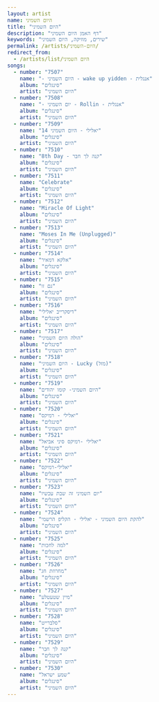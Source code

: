```yaml
---
layout: artist
name: היום השמיני
title: "היום השמיני"
description: "דף האמן היום השמיני"
keywords: "שירים, מוזיקה, היום השמיני"
permalink: /artists/היום-השמיני/
redirect_from:
  - /artists/list/היום השמיני
songs:
  - number: "7507"
    name: "- היום השמיני - wake up yidden - אנגלית"
    album: "סינגלים"
    artist: "היום השמיני"
  - number: "7508"
    name: "- יום השמיני - Rollin - אנגלית"
    album: "סינגלים"
    artist: "היום השמיני"
  - number: "7509"
    name: "14 יאלילי - היום השמיני"
    album: "סינגלים"
    artist: "היום השמיני"
  - number: "7510"
    name: "8th Day - קנה לך חבר"
    album: "סינגלים"
    artist: "היום השמיני"
  - number: "7511"
    name: "Celebrate"
    album: "סינגלים"
    artist: "היום השמיני"
  - number: "7512"
    name: "Miracle Of Light"
    album: "סינגלים"
    artist: "היום השמיני"
  - number: "7513"
    name: "Moses In Me (Unplugged)"
    album: "סינגלים"
    artist: "היום השמיני"
  - number: "7514"
    name: "אלקא דמאיר"
    album: "סינגלים"
    artist: "היום השמיני"
  - number: "7515"
    name: "גם זו"
    album: "סינגלים"
    artist: "היום השמיני"
  - number: "7516"
    name: "דיסקרייב יאלילי"
    album: "סינגלים"
    artist: "היום השמיני"
  - number: "7517"
    name: "הולה היום השמיני"
    album: "סינגלים"
    artist: "היום השמיני"
  - number: "7518"
    name: "היום השמיני - Lucky (מזל)"
    album: "סינגלים"
    artist: "היום השמיני"
  - number: "7519"
    name: "היום השמיני- קומו יהודים"
    album: "סינגלים"
    artist: "היום השמיני"
  - number: "7520"
    name: "יאלילי - רמיקס"
    album: "סינגלים"
    artist: "היום השמיני"
  - number: "7521"
    name: "יאלילי -רמיקס סיני אביאל"
    album: "סינגלים"
    artist: "היום השמיני"
  - number: "7522"
    name: "יאלילי-רמיקס"
    album: "סינגלים"
    artist: "היום השמיני"
  - number: "7523"
    name: "יום השמיני זה שבת עכשיו"
    album: "סינגלים"
    artist: "היום השמיני"
  - number: "7524"
    name: "להקת היום השמיני - יאלילי - הקליפ הרשמי"
    album: "סינגלים"
    artist: "היום השמיני"
  - number: "7525"
    name: "למה לחכות"
    album: "סינגלים"
    artist: "היום השמיני"
  - number: "7526"
    name: "מחרוזת חג"
    album: "סינגלים"
    artist: "היום השמיני"
  - number: "7527"
    name: "מיין שטעטלע"
    album: "סינגלים"
    artist: "היום השמיני"
  - number: "7528"
    name: "סלברייט"
    album: "סינגלים"
    artist: "היום השמיני"
  - number: "7529"
    name: "קנה לך חבר"
    album: "סינגלים"
    artist: "היום השמיני"
  - number: "7530"
    name: "שמע ישראל"
    album: "סינגלים"
    artist: "היום השמיני"
---
```

